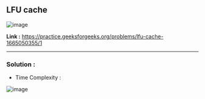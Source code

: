 ## LFU cache

![image](https://user-images.githubusercontent.com/23376002/204123394-eed9244a-7b81-4425-84a2-39eebc09297c.png)

**Link :** https://practice.geeksforgeeks.org/problems/lfu-cache-1665050355/1

--------------------------------------------------------------------------------------------------------------------------------------------------------


### Solution :

- Time Complexity :




![image](https://user-images.githubusercontent.com/23376002/204123481-4daa005b-ee7d-4db9-b38d-d477d2f7a983.png)


